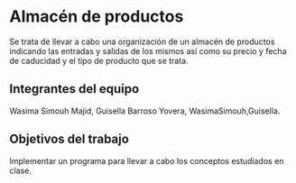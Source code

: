 # Almacén de productos


Se trata de llevar a cabo una organización de un almacén de productos indicando las entradas y salidas de los mismos así como su precio y fecha de caducidad y el tipo de producto que se trata. 

## Integrantes del equipo

Wasima Simouh Majid, Guisella Barroso Yovera, WasimaSimouh,Guisella.

## Objetivos del trabajo

Implementar un programa para llevar a cabo los conceptos estudiados en clase.

